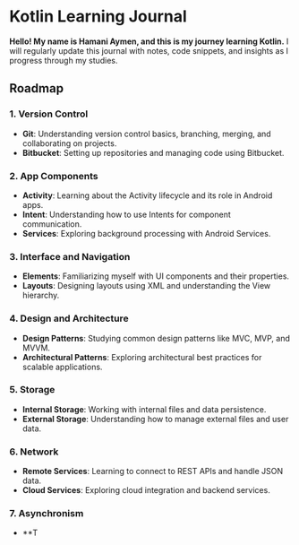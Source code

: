 # Kotlin Learning Journal

**Hello! My name is Hamani Aymen, and this is my journey learning Kotlin.** I will regularly update this journal with notes, code snippets, and insights as I progress through my studies.

## Roadmap

### 1. Version Control
- **Git**: Understanding version control basics, branching, merging, and collaborating on projects.
- **Bitbucket**: Setting up repositories and managing code using Bitbucket.

### 2. App Components
- **Activity**: Learning about the Activity lifecycle and its role in Android apps.
- **Intent**: Understanding how to use Intents for component communication.
- **Services**: Exploring background processing with Android Services.

### 3. Interface and Navigation
- **Elements**: Familiarizing myself with UI components and their properties.
- **Layouts**: Designing layouts using XML and understanding the View hierarchy.

### 4. Design and Architecture
- **Design Patterns**: Studying common design patterns like MVC, MVP, and MVVM.
- **Architectural Patterns**: Exploring architectural best practices for scalable applications.

### 5. Storage
- **Internal Storage**: Working with internal files and data persistence.
- **External Storage**: Understanding how to manage external files and user data.

### 6. Network
- **Remote Services**: Learning to connect to REST APIs and handle JSON data.
- **Cloud Services**: Exploring cloud integration and backend services.

### 7. Asynchronism
- **T
